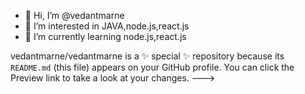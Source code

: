 - 👋 Hi, I’m @vedantmarne
- 👀 I’m interested in JAVA,node.js,react.js
- 🌱 I’m currently learning node.js,react.js



vedantmarne/vedantmarne is a ✨ special ✨ repository because its `README.md` (this file) appears on your GitHub profile.
You can click the Preview link to take a look at your changes.
--->
